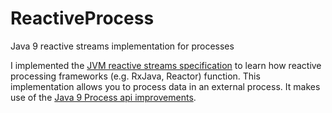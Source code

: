 # ReactiveProcess

Java 9 reactive streams implementation for processes

I implemented the [JVM reactive streams specification](https://github.com/reactive-streams/reactive-streams-jvm) to learn how reactive processing frameworks (e.g. RxJava, Reactor) function.
This implementation allows you to process data in an external process.
It makes use of the [Java 9 Process api improvements](http://openjdk.java.net/jeps/102).


